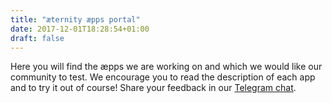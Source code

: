 ```yaml
---
title: "æternity æpps portal"
date: 2017-12-01T18:28:54+01:00
draft: false
---
```

Here you will find the æpps we are working on and which we would like our community to test.
We encourage you to read the description of each app and to try it out of course! Share your feedback in our <a target="_blank" href="https://telegram.me/aeternity">Telegram chat</a>.

